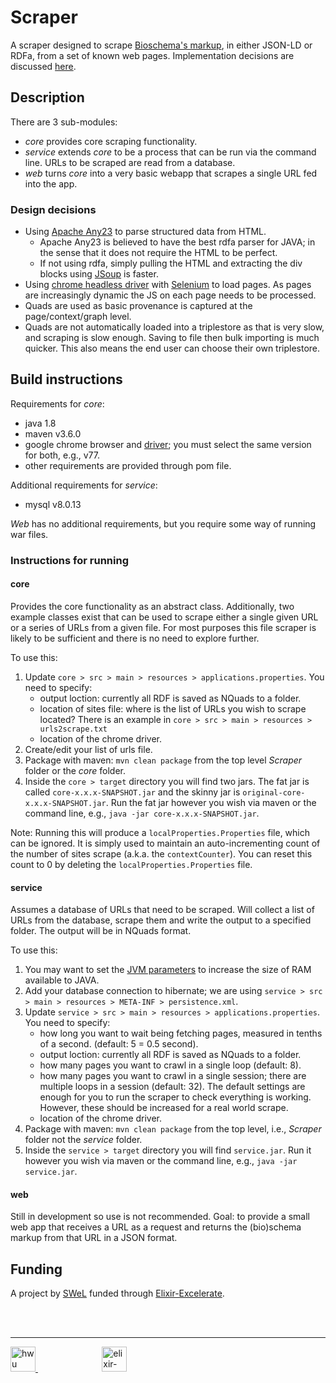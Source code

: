 # Scraper

A scraper designed to scrape [Bioschema's markup](https://www.bioschemas.org), in either JSON-LD or RDFa, from a set of known web pages.
Implementation decisions are discussed [here](https://github.com/HW-SWeL/Scraper/wiki/Decisions).

## Description

There are 3 sub-modules:
* *core* provides core scraping functionality.
* *service* extends *core* to be a process that can be run via the command line. URLs to be scraped are read from a database.
* *web* turns *core* into a very basic webapp that scrapes a single URL fed into the app.

### Design decisions

* Using [Apache Any23](https://any23.apache.org/) to parse structured data from HTML.
    * Apache Any23 is believed to have the best rdfa parser for JAVA; in the sense that it does not require the HTML to be perfect.
    * If not using rdfa, simply pulling the HTML and extracting the div blocks using [JSoup](https://jsoup.org/) is faster.
* Using [chrome headless driver](https://chromedriver.chromium.org/) with [Selenium](https://www.seleniumhq.org/) to load pages. As pages are increasingly dynamic the JS on each page needs to be processed.
* Quads are used as basic provenance is captured at the page/context/graph level.
* Quads are not automatically loaded into a triplestore as that is very slow, and scraping is slow enough. Saving to file then bulk importing is much quicker. This also means the end user can choose their own triplestore.


## Build instructions

Requirements for *core*:
* java 1.8
* maven v3.6.0
* google chrome browser and [driver](https://chromedriver.chromium.org/); you must select the same version for both, e.g., v77.
* other requirements are provided through pom file.

Additional requirements for *service*:
* mysql v8.0.13

*Web* has no additional requirements, but you require some way of running war files.


### Instructions for running

#### core

Provides the core functionality as an abstract class. Additionally, two example classes exist that can be used to scrape either a single given URL or a series of URLs from a given file. For most purposes this file scraper is likely to be sufficient and there is no need to explore further.

To use this:
1. Update `core > src > main > resources > applications.properties`. You need to specify:
    * output loction: currently all RDF is saved as NQuads to a folder. 
    * location of sites file: where is the list of URLs you wish to scrape located? There is an example in `core > src > main > resources > urls2scrape.txt`
    * location of the chrome driver.
2. Create/edit your list of urls file.
3. Package with maven: `mvn clean package` from the top level *Scraper* folder or the *core* folder.
4. Inside the `core > target` directory you will find two jars. The fat jar is called `core-x.x.x-SNAPSHOT.jar` and the skinny jar is `original-core-x.x.x-SNAPSHOT.jar`. Run the fat jar however you wish via maven or the command line, e.g., `java -jar core-x.x.x-SNAPSHOT.jar`.

Note: Running this will produce a `localProperties.Properties` file, which can be ignored. It is simply used to maintain an auto-incrementing count of the number of sites scrape (a.k.a. the `contextCounter`). You can reset this count to 0 by deleting the `localProperties.Properties` file.



#### service

Assumes a database of URLs that need to be scraped. Will collect a list of URLs from the database, scrape them and write the output to a specified folder. The output will be in NQuads format.

To use this:
1. You may want to set the [JVM parameters](https://stackoverflow.com/questions/14763079/what-are-the-xms-and-xmx-parameters-when-starting-jvm) to increase the size of RAM available to JAVA.
2. Add your database connection to hibernate; we are using `service > src > main > resources > META-INF > persistence.xml`.
3. Update `service > src > main > resources > applications.properties`. You need to specify:
    * how long you want to wait being fetching pages, measured in tenths of a second. (default: 5 = 0.5 second).
    * output loction: currently all RDF is saved as NQuads to a folder. 
    * how many pages you want to crawl in a single loop (default: 8).
    * how many pages you want to crawl in a single session; there are multiple loops in a session (default: 32). The default settings are enough for you to run the scraper to check everything is working. However, these should be increased for a real world scrape.
    * location of the chrome driver.
4. Package with maven: `mvn clean package` from the top level, i.e., *Scraper* folder not the *service* folder.
5. Inside the `service > target` directory you will find `service.jar`. Run it however you wish via maven or the command line, e.g., `java -jar service.jar`.

#### web

Still in development so use is not recommended.
Goal: to provide a small web app that receives a URL as a request and returns the (bio)schema markup from that URL in a JSON format.


## Funding

A project by [SWeL](http://www.macs.hw.ac.uk/SWeL/) funded through [Elixir-Excelerate](https://elixir-europe.org/about-us/how-funded/eu-projects/excelerate). 

<br />
<br />

***

<a href="https://www.hw.ac.uk"><img src="https://www.hw.ac.uk/dist/assets/images/logo@2x.webp" alt="hwu logo" height="40" /> </a> <span>&nbsp;&nbsp;&nbsp;&nbsp;&nbsp;&nbsp;&nbsp;&nbsp;&nbsp;&nbsp;&nbsp;&nbsp;&nbsp;&nbsp;&nbsp;&nbsp;&nbsp;&nbsp;&nbsp;&nbsp;&nbsp;&nbsp;&nbsp;&nbsp;&nbsp;</span> <a href="https://elixir-europe.org/about-us/how-funded/eu-projects/excelerate"><img src="https://www.elixir-europe.org/sites/default/files/images/excelerate_whitebackground.png" alt="elixir-excelerate logo" height="40"/></a>

